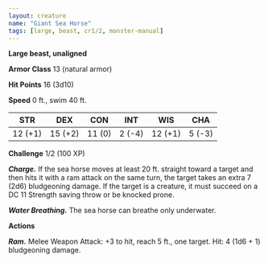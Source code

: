 ```yaml
---
layout: creature
name: "Giant Sea Horse"
tags: [large, beast, cr1/2, monster-manual]
---
```


**Large beast, unaligned**

**Armor Class** 13 (natural armor)

**Hit Points** 16 (3d10)

**Speed** 0 ft., swim 40 ft.

|   STR   |   DEX   |   CON   |   INT   |   WIS   |   CHA   |
|:-----:|:-----:|:-----:|:-----:|:-----:|:-----:|
| 12 (+1) | 15 (+2) | 11 (0) | 2 (-4) | 12 (+1) | 5 (-3) |

**Challenge** 1/2 (100 XP)

***Charge.*** If the sea horse moves at least 20 ft. straight toward a target and then hits it with a ram attack on the same turn, the target takes an extra 7 (2d6) bludgeoning damage. If the target is a creature, it must succeed on a DC 11 Strength saving throw or be knocked prone.

***Water Breathing.*** The sea horse can breathe only underwater.

**Actions**

***Ram.*** Melee Weapon Attack: +3 to hit, reach 5 ft., one target. Hit: 4 (1d6 + 1) bludgeoning damage.

